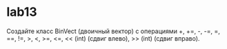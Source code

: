 # lab13
Создайте класс BinVect (двоичный вектор) с операциями +, +=, -, -=, =, ==, !=, >, &lt;, >=, &lt;=, &lt;&lt; (int) (сдвиг влево), >> (int) (сдвиг вправо).
